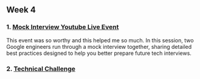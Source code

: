 ## Week 4

### 1. [Mock Interview Youtube Live Event](https://www.youtube.com/watch?v=_GAfBXlrEB8)

This event was so worthy and this helped me so much. In this session, two Google engineers run through a mock interview together, sharing detailed best practices designed to help you better prepare future tech interviews. 


### 2. [Technical Challenge](https://docs.google.com/document/d/1_XpdLlZgJQLK4ftDGM2PNDZukbwl24XPMVN-b0Ivqng/edit#heading=h.5wejevad26i3)


